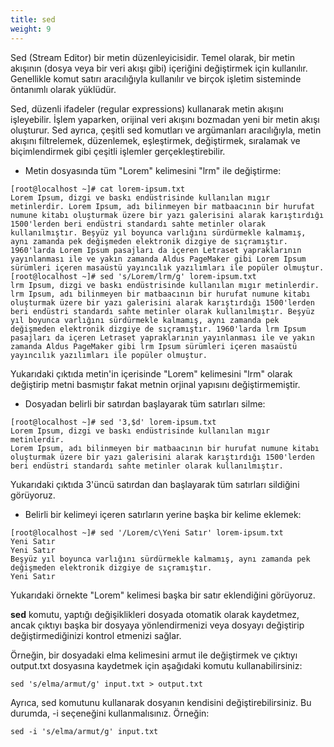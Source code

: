```yaml
---
title: sed
weight: 9
---
```




Sed (Stream Editor) bir metin düzenleyicisidir. Temel olarak, bir metin akışının (dosya veya bir veri akışı gibi) içeriğini değiştirmek için kullanılır. Genellikle komut satırı aracılığıyla kullanılır ve birçok işletim sisteminde öntanımlı olarak yüklüdür.

Sed, düzenli ifadeler (regular expressions) kullanarak metin akışını işleyebilir. İşlem yaparken, orijinal veri akışını bozmadan yeni bir metin akışı oluşturur. Sed ayrıca, çeşitli sed komutları ve argümanları aracılığıyla, metin akışını filtrelemek, düzenlemek, eşleştirmek, değiştirmek, sıralamak ve biçimlendirmek gibi çeşitli işlemler gerçekleştirebilir.


- Metin dosyasında tüm "Lorem" kelimesini "lrm" ile değiştirme:

```tpl
[root@localhost ~]# cat lorem-ipsum.txt 
Lorem Ipsum, dizgi ve baskı endüstrisinde kullanılan mıgır metinlerdir. Lorem Ipsum, adı bilinmeyen bir matbaacının bir hurufat numune kitabı oluşturmak üzere bir yazı galerisini alarak karıştırdığı 1500'lerden beri endüstri standardı sahte metinler olarak kullanılmıştır. Beşyüz yıl boyunca varlığını sürdürmekle kalmamış, aynı zamanda pek değişmeden elektronik dizgiye de sıçramıştır. 1960'larda Lorem Ipsum pasajları da içeren Letraset yapraklarının yayınlanması ile ve yakın zamanda Aldus PageMaker gibi Lorem Ipsum sürümleri içeren masaüstü yayıncılık yazılımları ile popüler olmuştur.
[root@localhost ~]# sed 's/Lorem/lrm/g' lorem-ipsum.txt 
lrm Ipsum, dizgi ve baskı endüstrisinde kullanılan mıgır metinlerdir. lrm Ipsum, adı bilinmeyen bir matbaacının bir hurufat numune kitabı oluşturmak üzere bir yazı galerisini alarak karıştırdığı 1500'lerden beri endüstri standardı sahte metinler olarak kullanılmıştır. Beşyüz yıl boyunca varlığını sürdürmekle kalmamış, aynı zamanda pek değişmeden elektronik dizgiye de sıçramıştır. 1960'larda lrm Ipsum pasajları da içeren Letraset yapraklarının yayınlanması ile ve yakın zamanda Aldus PageMaker gibi lrm Ipsum sürümleri içeren masaüstü yayıncılık yazılımları ile popüler olmuştur.
```

Yukarıdaki çıktıda metin'in içerisinde "Lorem" kelimesini "lrm" olarak değiştirip metni basmıştır fakat metnin orjinal yapısını değiştirmemiştir.

- Dosyadan belirli bir satırdan başlayarak tüm satırları silme:

```tpl
[root@localhost ~]# sed '3,$d' lorem-ipsum.txt 
Lorem Ipsum, dizgi ve baskı endüstrisinde kullanılan mıgır metinlerdir. 
Lorem Ipsum, adı bilinmeyen bir matbaacının bir hurufat numune kitabı oluşturmak üzere bir yazı galerisini alarak karıştırdığı 1500'lerden beri endüstri standardı sahte metinler olarak kullanılmıştır. 
```

Yukarıdaki çıktıda 3'üncü satırdan dan başlayarak tüm satırları sildiğini görüyoruz.

- Belirli bir kelimeyi içeren satırların yerine başka bir kelime eklemek:

```tpl
[root@localhost ~]# sed '/Lorem/c\Yeni Satır' lorem-ipsum.txt 
Yeni Satır
Yeni Satır
Beşyüz yıl boyunca varlığını sürdürmekle kalmamış, aynı zamanda pek değişmeden elektronik dizgiye de sıçramıştır. 
Yeni Satır
```

Yukarıdaki örnekte "Lorem" kelimesi başka bir satır eklendiğini görüyoruz.



**sed** komutu, yaptığı değişiklikleri dosyada otomatik olarak kaydetmez, ancak çıktıyı başka bir dosyaya yönlendirmenizi veya dosyayı değiştirip değiştirmediğinizi kontrol etmenizi sağlar.


Örneğin, bir dosyadaki elma kelimesini armut ile değiştirmek ve çıktıyı output.txt dosyasına kaydetmek için aşağıdaki komutu kullanabilirsiniz:

```tpl
sed 's/elma/armut/g' input.txt > output.txt
```


Ayrıca, sed komutunu kullanarak dosyanın kendisini değiştirebilirsiniz. Bu durumda, -i seçeneğini kullanmalısınız. Örneğin:

```tpl
sed -i 's/elma/armut/g' input.txt
```
